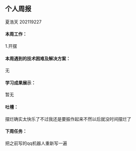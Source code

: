 ## 个人周报

夏浩天 202119227

#### 本周工作：

1.开摆

#### 本周遇到的技术困难及解决方案：

无

#### 学习成果展示：

暂无

#### 吐槽：

摆烂确实太快乐了不过我还是要振作起来不然以后就没时间摆烂了

#### 下周任务：

把之前写的qq机器人重新写一遍

